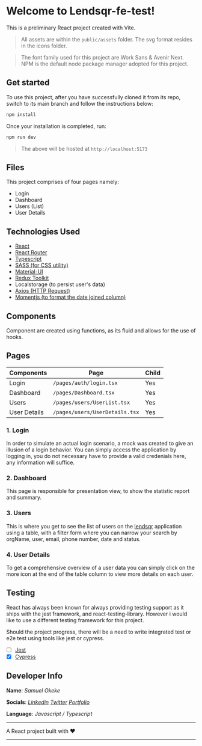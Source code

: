 # Welcome to Lendsqr-fe-test!

This is a preliminary React project created with Vite.

> All assets are within the `public/assets` folder. The svg format resides in the icons folder.

> The font family used for this project are Work Sans & Avenir Next.
> NPM is the default node package manager adopted for this project.

## Get started

To use this project, after you have successfully cloned it from its repo, switch to its main branch and follow the instructions below:

```jsx
npm install
```

Once your installation is completed, run:

```jsx
npm run dev
```

> The above will be hosted at `http://localhost:5173`

## Files

This project comprises of four pages namely:

- Login
- Dashboard
- Users (List)
- User Details

## Technologies Used

- [React](https://react.dev/)
- [React Router](https://reactrouter.com/)
- [Typescript](https://www.typescriptlang.org/)
- [SASS (for CSS utility)](https://sass-lang.com/)
- [Material-UI](https://mui.com/)
- [Redux Toolkit](https://redux-toolkit.js.org/)
- Localstorage (to persist user's data)
- [Axios (HTTP Request)](https://axios-http.com/)
- [Momentjs (to format the date joined column)](https://momentjs.com/)

## Components

Component are created using functions, as its fluid and allows for the use of hooks.

## Pages

| Components   | Page                           | Child |
| ------------ | ------------------------------ | ----- |
| Login        | `/pages/auth/login.tsx`        | Yes   |
| Dashboard    | `/pages/Dashboard.tsx`         | Yes   |
| Users        | `/pages/users/UserList.tsx`    | Yes   |
| User Details | `/pages/users/UserDetails.tsx` | Yes   |

### 1. Login

In order to simulate an actual login scenario, a mock was created to give an illusion of a login behavior. You can simply access the application by logging in, you do not necessary have to provide a valid credenials here, any information will suffice.

### 2. Dashboard

This page is responsible for presentation view, to show the statistic report and summary.

### 3. Users

This is where you get to see the list of users on the [lendsqr](lendsqr.com) application using a table, with a filter form where you can narrow your search by orgName, user, email, phone number, date and status.

### 4. User Details

To get a comprehensive overview of a user data you can simply click on the more icon at the end of the table column to view more details on each user.

## Testing

React has always been known for always providing testing support as it ships with the jest framework, and react-testing-library. However i would like to use a different testing framework for this project.

Should the project progress, there will be a need to write integrated test or e2e test using tools like jest or cypress.

- [ ] [Jest](https://jestjs.io/)
- [x] [Cypress](https://www.cypress.io/)

## Developer Info

**Name**:
_Samuel Okeke_

**Socials**:
_[Linkedin](https://linkedin.com/in/samuel-okeke)_
_[Twitter](https://twitter.com/sampedia)_
_[Portfolio](https://samuelokeke.netlify.app)_

**Language**:
_Javascript / Typescript_

---

A React project built with ♥️

---
